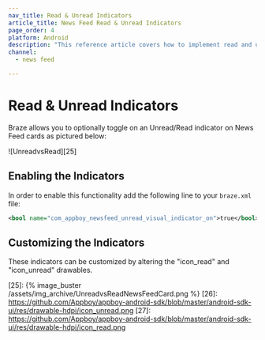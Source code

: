 ```yaml
---
nav_title: Read & Unread Indicators
article_title: News Feed Read & Unread Indicators
page_order: 4
platform: Android
description: "This reference article covers how to implement read and unread indicators in your News Feed for your Android application."
channel:
  - news feed

---
```


# Read & Unread Indicators

Braze allows you to optionally toggle on an Unread/Read indicator on News Feed cards as pictured below:

![UnreadvsRead][25]

## Enabling the Indicators

In order to enable this functionality add the following line to your `braze.xml` file:

```xml
<bool name="com_appboy_newsfeed_unread_visual_indicator_on">true</bool>
```

## Customizing the Indicators
These indicators can be customized by altering the "icon_read" and "icon_unread" drawables.

[25]: {% image_buster /assets/img_archive/UnreadvsReadNewsFeedCard.png %}
[26]: https://github.com/Appboy/appboy-android-sdk/blob/master/android-sdk-ui/res/drawable-hdpi/icon_unread.png
[27]: https://github.com/Appboy/appboy-android-sdk/blob/master/android-sdk-ui/res/drawable-hdpi/icon_read.png
